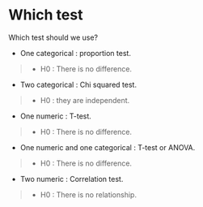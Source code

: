 # Which test

Which test should we use?

- One categorical : proportion test.
> - H0 : There is no difference.
- Two categorical : Chi squared test.
> - H0 : they are independent.
- One numeric : T-test.
> - H0 : There is no difference.
- One numeric and one categorical : T-test or ANOVA.
> - H0 : There is no difference.
- Two numeric : Correlation test.
> - H0 : There is no relationship.
